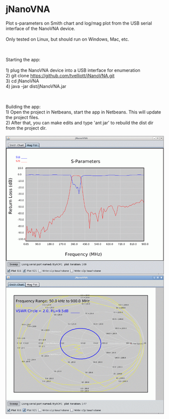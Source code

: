 # jNanoVNA
Plot s-parameters on Smith chart and log/mag plot from the USB serial interface of the NanoVNA device.
<BR>
<BR>
Only tested on Linux, but should run on Windows, Mac, etc.
<BR><BR>

<BR>Starting the app:
<BR>
<BR>1) plug the NanoVNA device into a USB interface for enumeration
<BR>2) git clone https://github.com/tvelliott/jNanoVNA.git
<BR>3) cd jNanoVNA
<BR>4) java -jar dist/jNanoVNA.jar 

<BR>
<BR>Building the app:
<BR>1) Open the project in Netbeans, start the app in Netbeans. This will update the project files.
<BR>2) After that, you can make edits and type 'ant jar' to rebuild the dist dir from the project dir.
<BR>   
<BR>
<img src="https://github.com/tvelliott/jNanoVNA/blob/master/images/jnanovna_s11_s21_bandpass.png">
<BR>   
<img src="https://github.com/tvelliott/jNanoVNA/blob/master/images/jnanovna_bandpass_smith.png">

